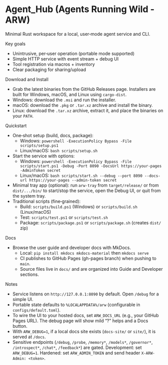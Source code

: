 # Agent_Hub (Agents Running Wild - ARW)

Minimal Rust workspace for a local, user‑mode agent service and CLI.

Key goals
- Unintrusive, per‑user operation (portable mode supported)
- Simple HTTP service with event stream + debug UI
- Tool registration via macros + inventory
- Clear packaging for sharing/upload

Download and Install
- Grab the latest binaries from the GitHub Releases page. Installers are built for Windows, macOS, and Linux using `cargo-dist`.
- Windows: download the `.msi` and run the installer.
- macOS: download the `.pkg` or `.tar.xz` archive and install the binary.
- Linux: download the `.tar.xz` archive, extract it, and place the binaries on your `PATH`.

Quickstart
- One‑shot setup (build, docs, package):
  - Windows: `powershell -ExecutionPolicy Bypass -File scripts/setup.ps1`
  - Linux/macOS: `bash scripts/setup.sh`
- Start the service with options:
  - Windows: `powershell -ExecutionPolicy Bypass -File scripts/start.ps1 -Debug -Port 8090 -DocsUrl https://your-pages -AdminToken secret`
  - Linux/macOS: `bash scripts/start.sh --debug --port 8090 --docs-url https://your-pages --admin-token secret`
- Minimal tray app (optional): run `arw-tray` from `target/release/` or from `dist/.../bin/` to start/stop the service, open the Debug UI, or quit from the system tray.
- Traditional scripts (fine‑grained):
  - Build: `scripts/build.ps1` (Windows) or `scripts/build.sh` (Linux/macOS)
  - Test:  `scripts/test.ps1` or `scripts/test.sh`
  - Package: `scripts/package.ps1` or `scripts/package.sh` (creates `dist/` zip)

Docs
- Browse the user guide and developer docs with MkDocs.
  - Local: `pip install mkdocs mkdocs-material` then `mkdocs serve`
  - CI publishes to GitHub Pages (gh-pages branch) when pushing to `main`.
  - Source files live in `docs/` and are organized into Guide and Developer sections.

Notes
- Service listens on `http://127.0.0.1:8090` by default. Open `/debug` for a simple UI.
- Portable state defaults to `%LOCALAPPDATA%/arw` (configurable in `configs/default.toml`).
- To wire the UI to your hosted docs, set `ARW_DOCS_URL` (e.g., your GitHub Pages URL). The debug page will show mild “?” helps and a Docs button.
- With `ARW_DEBUG=1`, if a local docs site exists (`docs-site/` or `site/`), it is served at `/docs`.
- Sensitive endpoints (`/debug`, `/probe`, `/memory*`, `/models*`, `/governor*`, `/introspect*`, `/chat*`, `/feedback*`) are gated. Development: set `ARW_DEBUG=1`. Hardened: set `ARW_ADMIN_TOKEN` and send header `X-ARW-Admin: <token>`.
